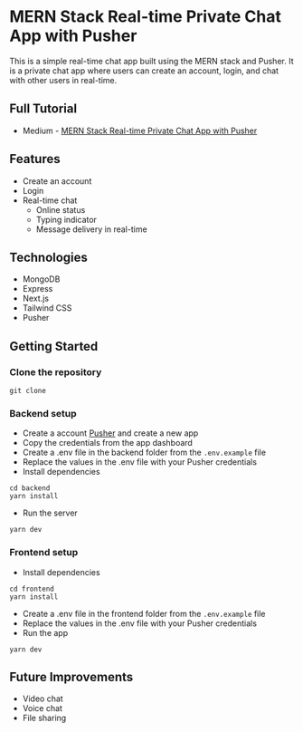# MERN Stack Real-time Private Chat App with Pusher

This is a simple real-time chat app built using the MERN stack and Pusher. It is a private chat app where users can create an account, login, and chat with other users in real-time.

## Full Tutorial
- Medium - [MERN Stack Real-time Private Chat App with Pusher](https://medium.com/@toluolatubosun/lets-do-real-time-messaging-with-mern-stack-pusher-998dbbd39bb9)

## Features
- Create an account
- Login
- Real-time chat
  - Online status
  - Typing indicator
  - Message delivery in real-time

## Technologies
- MongoDB
- Express
- Next.js
- Tailwind CSS
- Pusher

## Getting Started
### Clone the repository
```
git clone
```

### Backend setup

- Create a account [Pusher](https://pusher.com/) and create a new app
- Copy the credentials from the app dashboard
- Create a .env file in the backend folder from the `.env.example` file
- Replace the values in the .env file with your Pusher credentials
- Install dependencies
```
cd backend
yarn install
```
- Run the server
```
yarn dev
```

### Frontend setup
- Install dependencies
```
cd frontend
yarn install
```
- Create a .env file in the frontend folder from the `.env.example` file
- Replace the values in the .env file with your Pusher credentials
- Run the app
```
yarn dev
```

## Future Improvements
- Video chat
- Voice chat
- File sharing